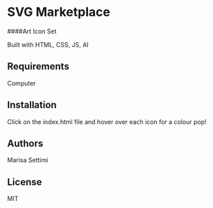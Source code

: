 # SVG Marketplace

####Art Icon Set

Built with HTML, CSS, JS, AI

## Requirements 
Computer

## Installation
Click on the index.html file and hover over each icon for a colour pop!

## Authors
Marisa Settimi

## License 
MIT